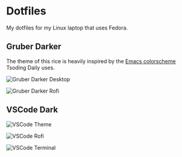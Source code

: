 # Dotfiles

My dotfiles for my Linux laptop that uses Fedora.  

## Gruber Darker


The theme of this rice is heavily inspired by the [Emacs colorscheme](https://github.com/rexim/gruber-darker-theme) Tsoding Daily uses. 

![Gruber Darker Desktop](Pictures/Grub\Darker.png)

![Gruber Darker Rofi](Pictures/Rofi\Gruber\Darker.png)


## VSCode Dark


![VSCode Theme](Pictures/VScode\Theme.png)

![VSCode Rofi](Pictures/VSCode\Theme\Rofi.png)

![VSCode Terminal](Pictures/VSCode\Theme\with\terminal.png)
